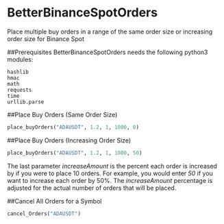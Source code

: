 # BetterBinanceSpotOrders
Place multiple buy orders in a range of the same order size or increasing order size for Binance Spot

##Prerequisites
BetterBinanceSpotOrders needs the following python3 modules:
```
hashlib
hmac
math
requests
time
urllib.parse
```

##Place Buy Orders (Same Order Size)
```python
place_buyOrders("ADAUSDT", 1.2, 1, 1000, 0)
```

##Place Buy Orders (Increasing Order Size)
```python
place_buyOrders("ADAUSDT", 1.2, 1, 1000, 50)
```
The last parameter *increaseAmount* is the percent each order is increased by if you were to place 10 orders. For example, you would enter *50* if you want to increase each order by 50%. The *increaseAmount* percentage is adjusted for the actual number of orders that will be placed. 


##Cancel All Orders for a Symbol
```python
cancel_Orders("ADAUSDT")
```
